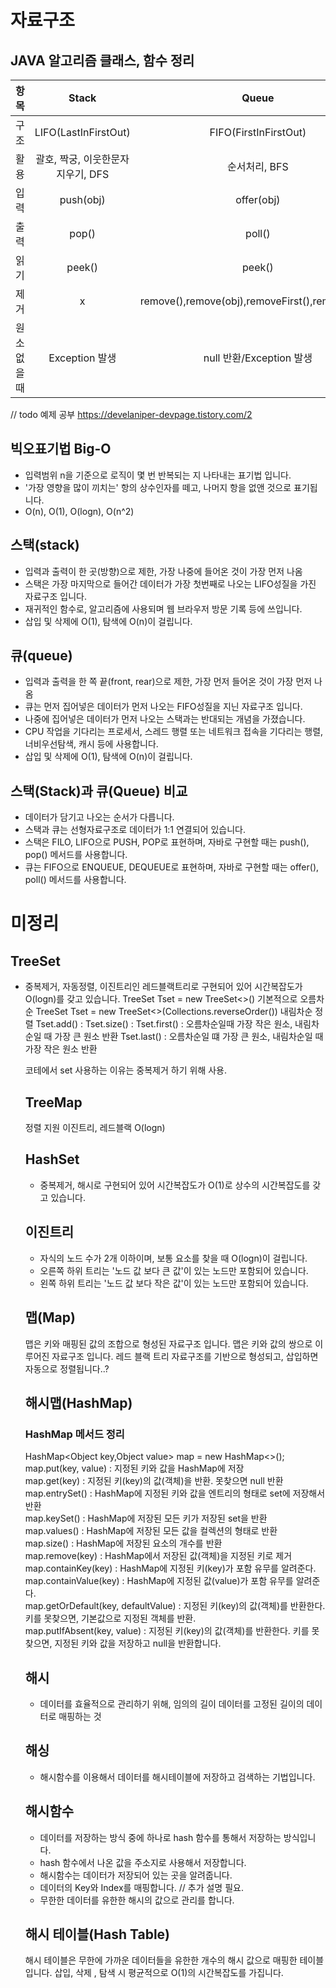 # 자료구조

## JAVA 알고리즘 클래스, 함수 정리
|**항목**|Stack|Queue|Deque|PriorityQueue|
|:---:|:---:|:---:|:---:|:---:|   
|구조|LIFO(LastInFirstOut)|FIFO(FirstInFirstOut)|FIFO(FirstInFirstOut)|FIFO(FirstInFirstOut)|
|활용|괄호, 짝궁, 이웃한문자지우기, DFS|순서처리, BFS|최소/최대 값의 삽입, 삭제 작업이 잦을 때|처리하는 순서가 있는 경우|
|입력|push(obj)|offer(obj)|addFirst(obj),addLast(obj)|offer(obj)|
|출력|pop()|poll()|pollFirst(),pollLast()|poll(),pollFirst(),pollLast()|
|읽기|peek()|peek()|peekFirst(),peekLast()|peek(),peekFirst(),peekLast()|
|제거|x|remove(),remove(obj),removeFirst(),removeLast()|removeFirst(),removeLast()|remove(),remove(obj)|
|원소 없을 때|Exception 발생|null 반환/Exception 발생|null 반환/Exception 발생|null 반환/Exception 발생|

// todo 예제 공부
https://develaniper-devpage.tistory.com/2


## 빅오표기법 Big-O
- 입력범위 n을 기준으로 로직이 몇 번 반복되는 지 나타내는 표기법 입니다.
- '가장 영향을 많이 끼치는' 항의 상수인자를 떼고, 나머지 항을 없앤 것으로 표기됩니다.
- O(n), O(1), O(logn), O(n^2)

## 스택(stack)
- 입력과 출력이 한 곳(방향)으로 제한, 가장 나중에 들어온 것이 가장 먼저 나옴
- 스택은 가장 마지막으로 들어간 데이터가 가장 첫번째로 나오는 LIFO성질을 가진 자료구조 입니다.
- 재귀적인 함수로, 알고리즘에 사용되며 웹 브라우저 방문 기록 등에 쓰입니다.
- 삽입 및 삭제에 O(1), 탐색에 O(n)이 걸립니다.

## 큐(queue)
- 입력과 출력을 한 쪽 끝(front, rear)으로 제한, 가장 먼저 들어온 것이 가장 먼저 나옴
- 큐는 먼저 집어넣은 데이터가 먼저 나오는 FIFO성질을 지닌 자료구조 입니다.
- 나중에 집어넣은 데이터가 먼저 나오는 스택과는 반대되는 개념을 가졌습니다.
- CPU 작업을 기다리는 프로세서, 스레드 행렬 또는 네트워크 접속을 기다리는 행렬, 너비우선탐색, 캐시 등에 사용합니다.
- 삽입 및 삭제에 O(1), 탐색에 O(n)이 걸립니다.


## 스택(Stack)과 큐(Queue) 비교
- 데이터가 담기고 나오는 순서가 다릅니다.
- 스택과 큐는 선형자료구조로 데이터가 1:1 연결되어 있습니다.
- 스택은 FILO, LIFO으로 PUSH, POP로 표현하며, 자바로 구현할 때는 push(), pop() 메서드를 사용합니다.
- 큐는 FIFO으로 ENQUEUE, DEQUEUE로 표현하며, 자바로 구현할 때는 offer(), poll() 메서드를 사용합니다.


# 미정리


## TreeSet
- 중복제거, 자동정렬, 이진트리인 레드블랙트리로 구현되어 있어 시간복잡도가 O(logn)를 갖고 있습니다.
TreeSet<Object> Tset = new TreeSet<>() 기본적으로 오름차순
TreeSet<Object> Tset = new TreeSet<>(Collections.reverseOrder()) 내림차순 정렬
Tset.add() :
Tset.size() : 
Tset.first() : 오름차순일때 가장 작은 원소, 내림차순일 때 가장 큰 원소 반환
Tset.last() : 오름차순일 떄 가장 큰 원소, 내림차순일 때 가장 작은 원소 반환

코테에서 set 사용하는 이유는 중복제거 하기 위해 사용.

## TreeMap
정렬 지원 이진트리, 레드블랙 O(logn)
  
## HashSet
- 중복제거, 해시로 구현되어 있어 시간복잡도가 O(1)로 상수의 시간복잡도를 갖고 있습니다.

## 이진트리
- 자식의 노드 수가 2개 이하이며, 보통 요소를 찾을 때 O(logn)이 걸립니다.
- 오른쪽 하위 트리는 '노드 값 보다 큰 값'이 있는 노드만 포함되어 있습니다.
- 왼쪽 하위 트리는 '노드 값 보다 작은 값'이 있는 노드만 포함되어 있습니다.


## 맵(Map)
맵은 키와 매핑된 값의 조합으로 형성된 자료구조 입니다.
맵은 키와 값의 쌍으로 이루어진 자료구조 입니다.
레드 블랙 트리 자료구조를 기반으로 형성되고, 삽입하면 자동으로 정렬됩니다..?
  
  
  
## 해시맵(HashMap)

### HashMap 메서드 정리
HashMap<Object key,Object value> map = new HashMap<>();  
map.put(key, value) : 지정된 키와 값을 HashMap에 저장  
map.get(key) : 지정된 키(key)의 값(객체)을 반환. 못찾으면 null 반환  
map.entrySet() : HashMap에 지정된 키와 값을 엔트리의 형태로 set에 저장해서 반환  
map.keySet() : HashMap에 저장된 모든 키가 저장된 set을 반환  
map.values() : HashMap에 저장된 모든 값을 컬렉션의 형태로 반환  
map.size() : HashMap에 저장된 요소의 개수를 반환  
map.remove(key) : HashMap에서 저장된 값(객체)을 지정된 키로 제거  
map.containKey(key) : HashMap에 지정된 키(key)가 포함 유무를 알려준다.   
map.containValue(key) : HashMap에 지정된 값(value)가 포함 유무를 알려준다.   
map.getOrDefault(key, defaultValue) : 지정된 키(key)의 값(객체)를 반환한다. 키를 못찾으면, 기본값으로 지정된 객체를 반환.  
map.putIfAbsent(key, value) : 지정된 키(key)의 값(객체)를 반환한다. 키를 못찾으면, 지정된 키와 값을 저장하고 null을 반환합니다.  

## 해시
- 데이터를 효율적으로 관리하기 위해, 임의의 길이 데이터를 고정된 길이의 데이터로 매핑하는 것
  
## 해싱
- 해시함수를 이용해서 데이터를 해시테이블에 저장하고 검색하는 기법입니다.

## 해시함수
- 데이터를 저장하는 방식 중에 하나로 hash 함수를 통해서 저장하는 방식입니다.
- hash 함수에서 나온 값을 주소지로 사용해서 저장합니다.
- 해시함수는 데이터가 저장되어 있는 곳을 알려줍니다.
- 데이터의 Key와 Index를 매핑합니다. // 추가 설명 필요.
- 무한한 데이터를 유한한 해시의 값으로 관리를 합니다.
  
  
## 해시 테이블(Hash Table)
해시 테이블은 무한에 가까운 데이터들을 유한한 개수의 해시 값으로 매핑한 테이블입니다.
삽입, 삭제 , 탐색 시 평균적으로 O(1)의 시간복잡도를 가집니다.
